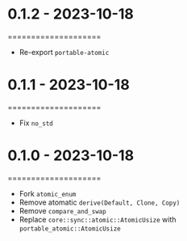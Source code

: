 # 0.1.2 - 2023-10-18
====================

- Re-export `portable-atomic`

# 0.1.1 - 2023-10-18
====================

- Fix `no_std`

# 0.1.0 - 2023-10-18
====================

- Fork `atomic_enum`
- Remove atomatic `derive(Default, Clone, Copy)`
- Remove `compare_and_swap`
- Replace `core::sync::atomic::AtomicUsize` with `portable_atomic::AtomicUsize`
